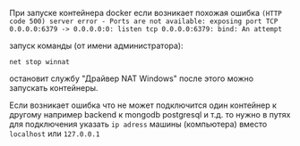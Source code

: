 

При запуске контейнера docker  если возникает похожая ошибка
`(HTTP code 500) server error - Ports are not available: exposing port TCP 0.0.0.0:6379 -> 0.0.0.0:0: listen tcp 0.0.0.0:6379: bind: An attempt `

запуск команды (от имени администратора):
```
net stop winnat
```  
остановит службу "Драйвер NAT Windows"  после этого можно запускать контейнеры.

Если возникает ошибка что не может подключится один контейнер к другому например backend к mongodb postgresql и т.д. то нужно в путях для подключения указать `ip adress` машины (компьютера)  вместо `localhost` или `127.0.0.1 `

